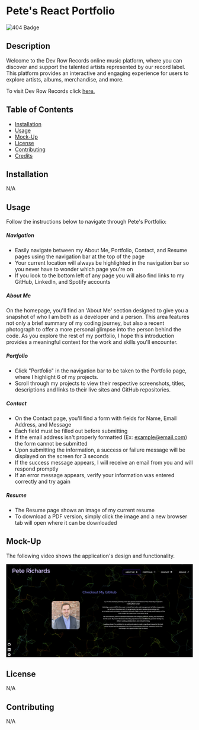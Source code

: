 # Pete's React Portfolio

![404 Badge](https://img.shields.io/badge/No_License_Chosen-red)

## Description

  Welcome to the Dev Row Records online music platform, where you can discover and support the talented artists represented by our record label. This platform provides an interactive and engaging experience for users to explore artists, albums, merchandise, and more.

  To visit Dev Row Records click [here.](https://dev-row-records-63d750921ea0.herokuapp.com/)

## Table of Contents

  - [Installation](#installation)
  - [Usage](#usage)
  - [Mock-Up](#mock-up)
  - [License](#license)
  - [Contributing](#contributing)
  - [Credits](#credits)

## Installation

  N/A

## Usage

  Follow the instructions below to navigate through Pete's Portfolio:

  ##### Navigation
  
  - Easily navigate between my About Me, Portfolio, Contact, and Resume pages using the navigation bar at the top of the page 
  - Your current location will always be highlighted in the navigation bar so you never have to wonder which page you're on
  - If you look to the bottom left of any page you will also find links to my GitHub, LinkedIn, and Spotify accounts

  ##### About Me

  On the homepage, you'll find an 'About Me' section designed to give you a snapshot of who I am both as a developer and a person. This area features not only a brief summary of my coding journey, but also a recent photograph to offer a more personal glimpse into the person behind the code. As you explore the rest of my portfolio, I hope this introduction provides a meaningful context for the work and skills you'll encounter.

  ##### Portfolio

  - Click "Portfolio" in the navigation bar to be taken to the Portfolio page, where I highlight 6 of my projects.
  - Scroll through my projects to view their respective screenshots, titles, descriptions and links to their live sites and GitHub repositories.

  ##### Contact

  - On the Contact page, you'll find a form with fields for Name, Email Address, and Message
  - Each field must be filled out before submitting
  - If the email address isn't properly formatted (Ex: example@email.com) the form cannot be submitted
  - Upon submitting the information, a success or failure message will be displayed on the screen for 3 seconds
  - If the success message appears, I will receive an email from you and will respond promptly
  - If an error message appears, verify your information was entered correctly and try again

  ##### Resume
  
  - The Resume page shows an image of my current resume
  - To download a PDF version, simply click the image and a new browser tab will open where it can be downloaded

## Mock-Up

  The following video shows the application's design and functionality.

  ![Image of Pete's Portfolio](./src/assets/react-portfolio-screenshot.png)

## License

  N/A

## Contributing

  N/A
